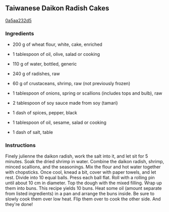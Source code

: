 ## Taiwanese Daikon Radish Cakes

[0a5aa232d5](https://cookpad.com/us/recipes/149321-taiwanese-daikon-radish-cakes)

### Ingredients

 - 200 g of wheat flour, white, cake, enriched

 - 1 tablespoon of oil, olive, salad or cooking

 - 110 g of water, bottled, generic

 - 240 g of radishes, raw

 - 60 g of crustaceans, shrimp, raw (not previously frozen)

 - 1 tablespoon of onions, spring or scallions (includes tops and bulb), raw

 - 2 tablespoon of soy sauce made from soy (tamari)

 - 1 dash of spices, pepper, black

 - 1 tablespoon of oil, sesame, salad or cooking

 - 1 dash of salt, table

### Instructions

Finely julienne the daikon radish, work the salt into it, and let sit for 5 minutes. Soak the dried shrimp in water. Combine the daikon radish, shrimp, minced scallions, and the seasonings. Mix the flour and hot water together with chopsticks. Once cool, knead a bit, cover with paper towels, and let rest. Divide into 10 equal balls. Press each ball flat. Roll with a rolling pin until about 10 cm in diameter. Top the dough with the mixed filling. Wrap up them into buns. This recipe yields 10 buns. Heat some oil (amount separate from listed ingredients) in a pan and arrange the buns inside. Be sure to slowly cook them over low heat. Flip them over to cook the other side. And they're done!